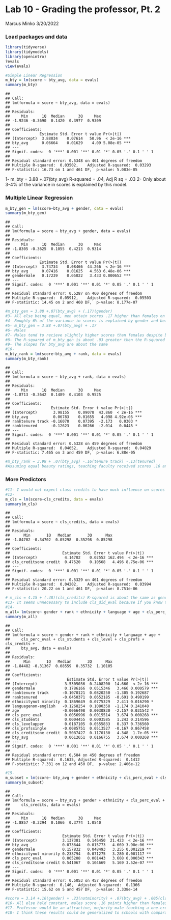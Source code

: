 Lab 10 - Grading the professor, Pt. 2
================
Marcus Minko
3/20/2022

### Load packages and data

``` r
library(tidyverse) 
library(tidymodels)
library(openintro)
?evals
view(evals)

#Simple Linear Regression
m_bty = lm(score ~ bty_avg, data = evals)
summary(m_bty)
```

    ## 
    ## Call:
    ## lm(formula = score ~ bty_avg, data = evals)
    ## 
    ## Residuals:
    ##     Min      1Q  Median      3Q     Max 
    ## -1.9246 -0.3690  0.1420  0.3977  0.9309 
    ## 
    ## Coefficients:
    ##             Estimate Std. Error t value Pr(>|t|)    
    ## (Intercept)  3.88034    0.07614   50.96  < 2e-16 ***
    ## bty_avg      0.06664    0.01629    4.09 5.08e-05 ***
    ## ---
    ## Signif. codes:  0 '***' 0.001 '**' 0.01 '*' 0.05 '.' 0.1 ' ' 1
    ## 
    ## Residual standard error: 0.5348 on 461 degrees of freedom
    ## Multiple R-squared:  0.03502,    Adjusted R-squared:  0.03293 
    ## F-statistic: 16.73 on 1 and 461 DF,  p-value: 5.083e-05

1- m_bty = 3.88 +.07(bty_avg) R-squared = .04, Adj R sq = .03 2- Only
about 3-4% of the variance in scores is explained by this model.

### Multiple Linear Regression

``` r
m_bty_gen = lm(score~bty_avg + gender, data = evals)
summary(m_bty_gen)
```

    ## 
    ## Call:
    ## lm(formula = score ~ bty_avg + gender, data = evals)
    ## 
    ## Residuals:
    ##     Min      1Q  Median      3Q     Max 
    ## -1.8305 -0.3625  0.1055  0.4213  0.9314 
    ## 
    ## Coefficients:
    ##             Estimate Std. Error t value Pr(>|t|)    
    ## (Intercept)  3.74734    0.08466  44.266  < 2e-16 ***
    ## bty_avg      0.07416    0.01625   4.563 6.48e-06 ***
    ## gendermale   0.17239    0.05022   3.433 0.000652 ***
    ## ---
    ## Signif. codes:  0 '***' 0.001 '**' 0.01 '*' 0.05 '.' 0.1 ' ' 1
    ## 
    ## Residual standard error: 0.5287 on 460 degrees of freedom
    ## Multiple R-squared:  0.05912,    Adjusted R-squared:  0.05503 
    ## F-statistic: 14.45 on 2 and 460 DF,  p-value: 8.177e-07

``` r
#m_bty_gen = 3.88 +.07(bty_avg) + (.17)(gender) 
#3- All else being equal, men attain scores .17 higher than females on ratings
#4- Roughly 6% of the variance in scores is explained by gender and beauty rating
#5- m_bty_gen = 3.88 +.07(bty_avg) + .17
#6- Males
#7- Males tend to recieve slightly higher scores than females despite being rated equally beautiful
#8- The R-squared of m_bty_gen is about .03 greater then the R-squared of m_bty meaning that gender has about the same influence on scores as beauty, though both are quite low around 3% of variance explained
#9- The slopes for bty_avg are about the same 
#10-
m_bty_rank = lm(score~bty_avg + rank, data = evals)
summary(m_bty_rank)
```

    ## 
    ## Call:
    ## lm(formula = score ~ bty_avg + rank, data = evals)
    ## 
    ## Residuals:
    ##     Min      1Q  Median      3Q     Max 
    ## -1.8713 -0.3642  0.1489  0.4103  0.9525 
    ## 
    ## Coefficients:
    ##                  Estimate Std. Error t value Pr(>|t|)    
    ## (Intercept)       3.98155    0.09078  43.860  < 2e-16 ***
    ## bty_avg           0.06783    0.01655   4.098 4.92e-05 ***
    ## ranktenure track -0.16070    0.07395  -2.173   0.0303 *  
    ## ranktenured      -0.12623    0.06266  -2.014   0.0445 *  
    ## ---
    ## Signif. codes:  0 '***' 0.001 '**' 0.01 '*' 0.05 '.' 0.1 ' ' 1
    ## 
    ## Residual standard error: 0.5328 on 459 degrees of freedom
    ## Multiple R-squared:  0.04652,    Adjusted R-squared:  0.04029 
    ## F-statistic: 7.465 on 3 and 459 DF,  p-value: 6.88e-05

``` r
#m_bty_rank = 3.98 + .07(bty_avg) -.16(tenure track) -.13(tenured)
#Assuming equal beauty ratings, teaching faculty received scores .16 and .13 higher than tenure-track and tenured faculty, respectively.
```

### More Predictors

``` r
#11- I would not expect class credits to have much influence on scores
#12- 
m_cls = lm(score~cls_credits, data = evals)
summary(m_cls)
```

    ## 
    ## Call:
    ## lm(formula = score ~ cls_credits, data = evals)
    ## 
    ## Residuals:
    ##      Min       1Q   Median       3Q      Max 
    ## -1.84702 -0.34702  0.05298  0.35298  0.85298 
    ## 
    ## Coefficients:
    ##                       Estimate Std. Error t value Pr(>|t|)    
    ## (Intercept)            4.14702    0.02552 162.494  < 2e-16 ***
    ## cls_creditsone credit  0.47520    0.10568   4.496 8.75e-06 ***
    ## ---
    ## Signif. codes:  0 '***' 0.001 '**' 0.01 '*' 0.05 '.' 0.1 ' ' 1
    ## 
    ## Residual standard error: 0.5329 on 461 degrees of freedom
    ## Multiple R-squared:  0.04202,    Adjusted R-squared:  0.03994 
    ## F-statistic: 20.22 on 1 and 461 DF,  p-value: 8.751e-06

``` r
# m_cls = 4.15 + (.48)(cls_credits) R-squared is about the same as gender and beauty
#13- It seems unnecessary to include cls_did_eval because if you know the number of students and the percentage that did evals, you don't need cls_did_eval
#14-
m_all= lm(score~ gender + rank + ethnicity + language + age + cls_perc_eval + cls_students + cls_level + cls_profs + cls_credits + bty_avg, data=evals)
summary(m_all)
```

    ## 
    ## Call:
    ## lm(formula = score ~ gender + rank + ethnicity + language + age + 
    ##     cls_perc_eval + cls_students + cls_level + cls_profs + cls_credits + 
    ##     bty_avg, data = evals)
    ## 
    ## Residuals:
    ##      Min       1Q   Median       3Q      Max 
    ## -1.84482 -0.31367  0.08559  0.35732  1.10105 
    ## 
    ## Coefficients:
    ##                         Estimate Std. Error t value Pr(>|t|)    
    ## (Intercept)            3.5305036  0.2408200  14.660  < 2e-16 ***
    ## gendermale             0.1786166  0.0515346   3.466 0.000579 ***
    ## ranktenure track      -0.1070121  0.0820250  -1.305 0.192687    
    ## ranktenured           -0.0450371  0.0652185  -0.691 0.490199    
    ## ethnicitynot minority  0.1869649  0.0775329   2.411 0.016290 *  
    ## languagenon-english   -0.1268254  0.1080358  -1.174 0.241048    
    ## age                   -0.0066498  0.0030830  -2.157 0.031542 *  
    ## cls_perc_eval          0.0056996  0.0015514   3.674 0.000268 ***
    ## cls_students           0.0004455  0.0003585   1.243 0.214596    
    ## cls_levelupper         0.0187105  0.0555833   0.337 0.736560    
    ## cls_profssingle       -0.0085751  0.0513527  -0.167 0.867458    
    ## cls_creditsone credit  0.5087427  0.1170130   4.348  1.7e-05 ***
    ## bty_avg                0.0612651  0.0166755   3.674 0.000268 ***
    ## ---
    ## Signif. codes:  0 '***' 0.001 '**' 0.01 '*' 0.05 '.' 0.1 ' ' 1
    ## 
    ## Residual standard error: 0.504 on 450 degrees of freedom
    ## Multiple R-squared:  0.1635, Adjusted R-squared:  0.1412 
    ## F-statistic: 7.331 on 12 and 450 DF,  p-value: 2.406e-12

``` r
#15-
m_subset = lm(score~ bty_avg + gender + ethnicity + cls_perc_eval + cls_credits, data=evals)
summary(m_subset)
```

    ## 
    ## Call:
    ## lm(formula = score ~ bty_avg + gender + ethnicity + cls_perc_eval + 
    ##     cls_credits, data = evals)
    ## 
    ## Residuals:
    ##     Min      1Q  Median      3Q     Max 
    ## -1.8857 -0.3294  0.1066  0.3774  1.0540 
    ## 
    ## Coefficients:
    ##                       Estimate Std. Error t value Pr(>|t|)    
    ## (Intercept)           3.137381   0.146450  21.423  < 2e-16 ***
    ## bty_avg               0.073644   0.015773   4.669 3.98e-06 ***
    ## gendermale            0.157832   0.048493   3.255 0.001219 ** 
    ## ethnicitynot minority 0.233794   0.071275   3.280 0.001117 ** 
    ## cls_perc_eval         0.005208   0.001443   3.608 0.000343 ***
    ## cls_creditsone credit 0.541067   0.104669   5.169 3.52e-07 ***
    ## ---
    ## Signif. codes:  0 '***' 0.001 '**' 0.01 '*' 0.05 '.' 0.1 ' ' 1
    ## 
    ## Residual standard error: 0.5053 on 457 degrees of freedom
    ## Multiple R-squared:  0.146,  Adjusted R-squared:  0.1366 
    ## F-statistic: 15.62 on 5 and 457 DF,  p-value: 3.338e-14

``` r
#score = 3.14 +.16(gender) + .23(notminority) + .07(bty_avg) + .005(cls_perc_eval) + .54(one credit)
#16- All else held constant, males score .16 points higher than females on average. All others held constant, a 1 point increase in beauty average is associated with an increase in .07 in their scores. 
#17- Professor would be an attractive, majority male teaching a one-credit course with a higher percentage of the students completing evaluations.
#18- I think these results could be generalized to schools with comparable demographics to the University of Texas.
```
